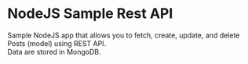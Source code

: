 # NodeJS Sample Rest API
Sample NodeJS app that allows you to fetch, create, update, and delete Posts (model) using REST API.\
Data are stored in MongoDB.
